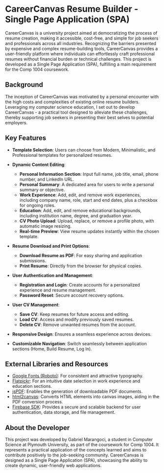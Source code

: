 # CareerCanvas Resume Builder - Single Page Application (SPA)

CareerCanvas is a university project aimed at democratizing the process of resume creation, making it accessible, cost-free, and simple for job seekers and professionals across all industries. Recognizing the barriers presented by expensive and complex resume-building tools, CareerCanvas provides a user-friendly platform where individuals can effortlessly craft professional resumes without financial burden or technical challenges. This project is developed as a Single Page Application (SPA), fulfilling a main requirement for the Comp 1004 coursework.

## Background

The inception of CareerCanvas was motivated by a personal encounter with the high costs and complexities of existing online resume builders. Leveraging my computer science education, I set out to develop CareerCanvas - a practical tool designed to alleviate these challenges, thereby supporting job seekers in presenting their best selves to potential employers.

## Key Features

- **Template Selection**: Users can choose from Modern, Minimalistic, and Professional templates for personalized resumes.

- **Dynamic Content Editing**:
  - **Personal Information Section**: Input full name, job title, email, phone number, and LinkedIn URL.
  - **Personal Summary**: A dedicated area for users to write a personal summary or objective.
  - **Work Experience**: Add, edit, and remove work experiences, including company name, role, start and end dates, plus a checkbox for ongoing roles.
  - **Education**: Add, edit, and remove educational backgrounds, including institution name, degree, and graduation year.
  - **CV Photo Upload**: Upload, replace, or remove a profile photo, with automatic image resizing.
  - **Real-time Preview**: View resume updates instantly within the chosen template.

- **Resume Download and Print Options**:
  - **Download Resume as PDF**: For easy sharing and application submissions.
  - **Print Resume**: Directly from the browser for physical copies.

- **User Authentication and Management**:
  - **Registration and Login**: Create accounts for a personalized experience and resume management.
  - **Password Reset**: Secure account recovery options.

- **User CV Management**:
  - **Save CV**: Keep resumes for future access and editing.
  - **Load CV**: Access and modify previously saved resumes.
  - **Delete CV**: Remove unwanted resumes from the account.

- **Responsive Design**: Ensures a seamless experience across devices.

- **Customizable Navigation**: Switch seamlessly between application sections (Home, Build Resume, Log In).

## External Libraries and Resources

- [Google Fonts (Roboto)](https://fonts.google.com/specimen/Roboto): For consistent and attractive typography.
- [Flatpickr](https://flatpickr.js.org/): For an intuitive date selection in work experience and education sections.
- [jsPDF](https://github.com/MrRio/jsPDF): Enables the generation of downloadable PDF documents.
- [html2canvas](https://html2canvas.hertzen.com/): Converts HTML elements into canvas images, aiding in the PDF conversion process.
- [Firebase SDK](https://firebase.google.com/): Provides a secure and scalable backend for user authentication, data storage, and file management.

## About the Developer

This project was developed by Gabriel Marangoci, a student in Computer Science at Plymouth University, as part of the coursework for Comp 1004. It represents a practical application of the concepts learned and aims to contribute positively to the job-seeking community. CareerCanvas is designed as a Single Page Application (SPA), showcasing the ability to create dynamic, user-friendly web applications.

